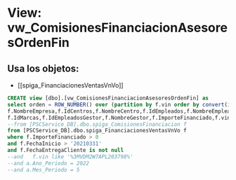 # View: vw_ComisionesFinanciacionAsesoresOrdenFin

## Usa los objetos:
- [[spiga_FinanciacionesVentasVnVo]]

```sql
CREATE view [dbo].[vw_ComisionesFinanciacionAsesoresOrdenFin] as
select orden = ROW_NUMBER() over (partition by f.vin order by convert(int,f.idsincronizacionspiga) desc),
f.NombreEmpresa,f.IdCentros,f.NombreCentro,f.IdEmpleados,f.NombreEmpleado,
f.IdMarcas,f.IdEmpleadosGestor,f.NombreGestor,f.ImporteFinanciado,f.vin
--from [PSCService_DB].dbo.spiga_ComisionesFinanciacion	f
from [PSCService_DB].dbo.spiga_FinanciacionesVentasVnVo f
where f.ImporteFinanciado > 0
and f.FechaInicio > '20210331'
and f.FechaEntregaCliente is not null
--and   f.vin like '%3MVDM2W7APL203798%'
--and a.Ano_Periodo = 2022
--and a.Mes_Periodo = 5

```
